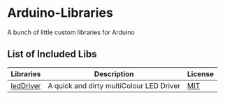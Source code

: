 # Arduino-Libraries

A bunch of little custom libraries for Arduino

## List of Included Libs

|Libraries |Description |License |
|----------|------------|---------|
|[ledDriver](ledDriver)| A quick and dirty multiColour LED Driver| [MIT](ledDriver/LICENSE)|
